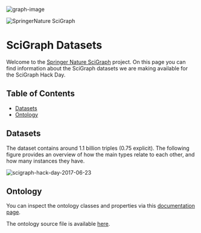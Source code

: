 ![graph-image](http://static.springer.com/spcom/sites/sgw/images/logo-springernature.svg)

![SpringerNature SciGraph](https://github.com/springernature/scigraph/wiki/images/SpringerNature.png)

# SciGraph Datasets

Welcome to the [Springer Nature SciGraph](http://www.springernature.com/scigraph) project. On this page you can find information about the SciGraph datasets we are making available for the SciGraph Hack Day.

## Table of Contents

* [Datasets](#datasets)
* [Ontology](#ontology)

## Datasets

The dataset contains around 1.1 billion triples (0.75 explicit). The following figure provides an overview of how the main types relate to each other, and how many instances they have. 

![scigraph-hack-day-2017-06-23](https://github.com/springernature/scigraph/wiki/images/scigraph-hack-day-2017-06-23.png)

## Ontology

You can inspect the ontology classes and properties via this [documentation page](http://ontologies.scigraph.com/#core).

The ontology source file is available [here](https://github.com/springernature/scigraph/blob/master/2017/hackday-2017-06-23/datasets/sg-core-ontology.ttl).  
